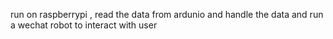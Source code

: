 run on raspberrypi , read the data from ardunio and handle the data
and run a wechat robot to interact with user


